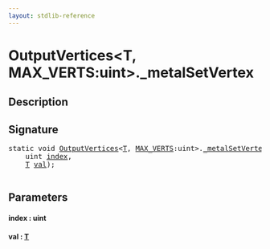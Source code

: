 ```yaml
---
layout: stdlib-reference
---
```


# OutputVertices\<T, MAX\_VERTS:uint\>\.\_metalSetVertex

## Description





## Signature 

<pre>
<span class='code_keyword'>static</span> <span class="code_keyword">void</span> <a href="index.html" class="code_type">OutputVertices</a>&lt;<a href="index.html#typeparam-T" class="code_type">T</a>, <a href="index.html#decl-MAX_VERTS" class="code_var">MAX_VERTS</a>:<span class="code_keyword">uint</span>&gt;.<a href="0metalsetvertex-069.html">_metalSetVertex</a>(
    <span class="code_keyword">uint</span> <a href="0metalsetvertex-069.html#decl-index" class="code_param">index</a>,
    <a href="index.html#typeparam-T" class="code_type">T</a> <a href="0metalsetvertex-069.html#decl-val" class="code_param">val</a>);

</pre>

## Parameters

####  <a id="decl-index"></a>index  : uint
####  <a id="decl-val"></a>val  : [T](index.html#typeparam-T)

